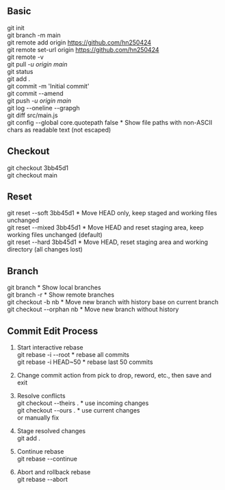 ## Basic
git init  
git branch -m main  
git remote add origin https://github.com/hn250424  
git remote set-url origin https://github.com/hn250424  
git remote -v  
git pull *-u origin main*  
git status  
git add .  
git commit -m \'Initial commit\'  
git commit --amend  
git push *-u origin main*  
git log --oneline --grapgh  
git diff src/main.js  
git config --global core.quotepath false  * Show file paths with non-ASCII chars as readable text (not escaped)

## Checkout
git checkout 3bb45d1  
git checkout main

## Reset
git reset --soft 3bb45d1     * Move HEAD only, keep staged and working files unchanged  
git reset --mixed 3bb45d1    * Move HEAD and reset staging area, keep working files unchanged (default)  
git reset --hard 3bb45d1     * Move HEAD, reset staging area and working directory (all changes lost)  

## Branch
git branch                  * Show local branches  
git branch -r               * Show remote branches  
git checkout -b nb          * Move new branch with history base on current branch  
git checkout --orphan nb    * Move new branch without history  

## Commit Edit Process
1. Start interactive rebase  
   git rebase -i --root          * rebase all commits  
   git rebase -i HEAD~50         * rebase last 50 commits  

2. Change commit action from pick to drop, reword, etc., then save and exit  

3. Resolve conflicts  
   git checkout --theirs .       * use incoming changes  
   git checkout --ours .         * use current changes  
   or manually fix  

4. Stage resolved changes  
   git add .  

5. Continue rebase  
   git rebase --continue  

6. Abort and rollback rebase  
   git rebase --abort  




 